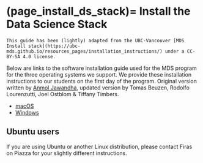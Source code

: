 (page_install_ds_stack)=
Install the Data Science Stack
=======================

```{important} 
This guide has been (lightly) adapted from the UBC-Vancouver [MDS Install stack](https://ubc-mds.github.io/resources_pages/installation_instructions/) under a CC-BY-SA 4.0 license.
```

Below are links to the software installation guide used for the MDS program for the three operating systems we support. We provide these installation instructions to our students on the first day of the program. Original version written by [Anmol Jawandha](https://github.com/Anmol6), updated version by Tomas Beuzen, Rodolfo Lourenzutti, Joel Ostblom & Tiffany Timbers.

- [macOS](getting-started/install_ds_stack_mac_part1.md)
- [Windows](getting-started/install_ds_stack_windows_part1.md)

## Ubuntu users 

If you are using Ubuntu or another Linux distribution, please contact Firas on Piazza for your slightly different instructions.

<!-- - [Ubuntu](install_ds_stack_ubuntu.md) -->